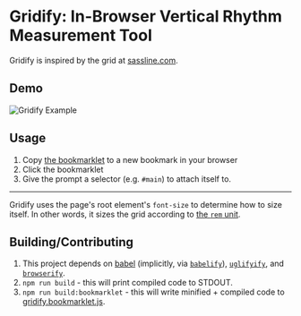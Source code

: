 # Gridify: In-Browser Vertical Rhythm Measurement Tool

Gridify is inspired by the grid at [sassline.com](https://sassline.com/).

## Demo

![Gridify Example](http://cloud.ahfr.org/c997f0/39b4de1a5c0a30bab839.png)

## Usage

1. Copy [the bookmarklet](gridify.bookmarklet.js) to a new bookmark in your browser
2. Click the bookmarklet
3. Give the prompt a selector (e.g. `#main`) to attach itself to.

---

Gridify uses the page's root element's `font-size` to determine how to size itself.
In other words, it sizes the grid according to [the `rem` unit](http://www.w3.org/TR/css3-values/#rem-unit).

## Building/Contributing

1. This project depends on [babel](http://babeljs.io) (implicitly, via [`babelify`](http://www.npmjs.org/babelify)), [`uglifyify`](http://www.npmjs.org/uglifyify), and [`browserify`](http://www.npmjs.org/browserify).
2. `npm run build` - this will print compiled code to STDOUT.
3. `npm run build:bookmarklet` - this will write minified + compiled code to [gridify.bookmarklet.js](gridify.bookmarklet.js).
